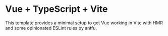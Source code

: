 # Vue + TypeScript + Vite

This template provides a minimal setup to get Vue working in Vite with HMR and some opinionated ESLint rules by antfu.
